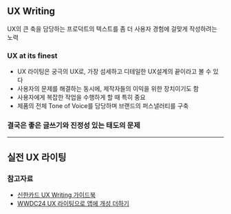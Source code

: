## UX Writing

UX의 큰 축을 담당하는 프로덕트의 텍스트를 좀 더 사용자 경험에 걸맞게 작성하려는 노력

### UX at its finest

- UX 라이팅은 궁극의 UX로, 가장 섬세하고 디테일한 UX설계의 끝이라고 볼 수 있다
- 사용자의 문제를 해결하는 동시에, 제작자들의 이익을 위한 장치이기도 함
- 사용자에게 복잡한 작업을 수행하게 할 때 특히 중요
- 제품의 전체 Tone of Voice를 담당하며 브랜드의 퍼스낼러티를 구축

### 결국은 좋은 글쓰기와 진정성 있는 태도의 문제

---

## 실전 UX 라이팅

### 참고자료

- [신한카드 UX Writing 가이드북](attachments/신한카드%20UX%20Writing%20가이드북_v1.0.pdf)
- [WWDC24 UX 라이팅으로 앱에 개성 더하기](https://developer.apple.com/kr/videos/play/wwdc2024/10140/)